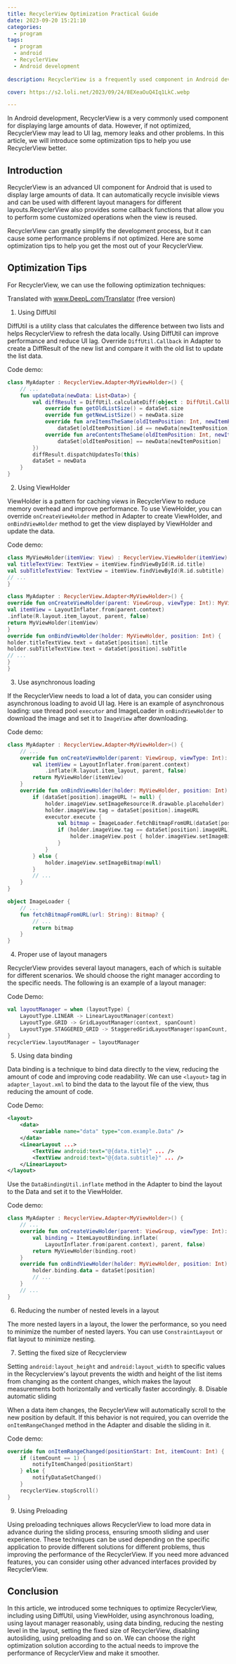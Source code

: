 ```yaml
---
title: RecyclerView Optimization Practical Guide
date: 2023-09-20 15:21:10
categories:
  - program
tags:
  - program
  - android
  - RecyclerView
  - Android development
  
description: RecyclerView is a frequently used component in Android development, which can help us display a large amount of data, this article will introduce some optimization tips to help you use RecyclerView better.

cover: https://s2.loli.net/2023/09/24/8EXeaOuQ4Iq1LkC.webp

---
```


In Android development, RecyclerView is a very commonly used component for displaying large amounts of data. However, if not optimized, RecyclerView may lead to UI lag, memory leaks and other problems. In this article, we will introduce some optimization tips to help you use RecyclerView better.

## Introduction

RecyclerView is an advanced UI component for Android that is used to display large amounts of data. It can automatically recycle invisible views and can be used with different layout managers for different layouts.RecyclerView also provides some callback functions that allow you to perform some customized operations when the view is reused.

RecyclerView can greatly simplify the development process, but it can cause some performance problems if not optimized. Here are some optimization tips to help you get the most out of your RecyclerView.

## Optimization Tips

For RecyclerView, we can use the following optimization techniques:

Translated with www.DeepL.com/Translator (free version)

1. Using DiffUtil

DiffUtil is a utility class that calculates the difference between two lists and helps RecyclerView to refresh the data locally. Using DiffUtil can improve performance and reduce UI lag. Override `DiffUtil.Callback` in Adapter to create a DiffResult of the new list and compare it with the old list to update the list data.

Code demo:

```kotlin
class MyAdapter : RecyclerView.Adapter<MyViewHolder>() {
    // ...
    fun updateData(newData: List<Data>) {
        val diffResult = DiffUtil.calculateDiff(object : DiffUtil.Callback() {
            override fun getOldListSize() = dataSet.size
            override fun getNewListSize() = newData.size
            override fun areItemsTheSame(oldItemPosition: Int, newItemPosition: Int) =
                dataSet[oldItemPosition].id == newData[newItemPosition].id
            override fun areContentsTheSame(oldItemPosition: Int, newItemPosition: Int) =
                dataSet[oldItemPosition] == newData[newItemPosition]
        })
        diffResult.dispatchUpdatesTo(this)
        dataSet = newData
    }
}
```
2. Using ViewHolder

ViewHolder is a pattern for caching views in RecyclerView to reduce memory overhead and improve performance. To use ViewHolder, you can override `onCreateViewHolder` method in Adapter to create ViewHolder, and `onBindViewHolder` method to get the view displayed by ViewHolder and update the data.

Code demo:

```kotlin
class MyViewHolder(itemView: View) : RecyclerView.ViewHolder(itemView) {
val titleTextView: TextView = itemView.findViewById(R.id.title)
val subTitleTextView: TextView = itemView.findViewById(R.id.subtitle)
// ...
}

class MyAdapter : RecyclerView.Adapter<MyViewHolder>() {
override fun onCreateViewHolder(parent: ViewGroup, viewType: Int): MyViewHolder {
val itemView = LayoutInflater.from(parent.context)
.inflate(R.layout.item_layout, parent, false)
return MyViewHolder(itemView)
}
override fun onBindViewHolder(holder: MyViewHolder, position: Int) {
holder.titleTextView.text = dataSet[position].title
holder.subTitleTextView.text = dataSet[position].subTitle
// ...
}
}
```
3. Use asynchronous loading

If the RecyclerView needs to load a lot of data, you can consider using asynchronous loading to avoid UI lag. Here is an example of asynchronous loading: use thread pool `executor` and ImageLoader in `onBindViewHolder` to download the image and set it to `ImageView` after downloading.

Code demo:

```kotlin
class MyAdapter : RecyclerView.Adapter<MyViewHolder>() {
    // ...
    override fun onCreateViewHolder(parent: ViewGroup, viewType: Int): MyViewHolder {
        val itemView = LayoutInflater.from(parent.context)
            .inflate(R.layout.item_layout, parent, false)
        return MyViewHolder(itemView)
    }
    override fun onBindViewHolder(holder: MyViewHolder, position: Int) {
        if (dataSet[position].imageURL != null) {
            holder.imageView.setImageResource(R.drawable.placeholder)
            holder.imageView.tag = dataSet[position].imageURL
            executor.execute {
                val bitmap = ImageLoader.fetchBitmapFromURL(dataSet[position].imageURL!!)
                if (holder.imageView.tag == dataSet[position].imageURL) {
                    holder.imageView.post { holder.imageView.setImageBitmap(bitmap) }
                }
            }
        } else {
            holder.imageView.setImageBitmap(null)
        }
        // ...
    }
}

object ImageLoader {
    // ...
    fun fetchBitmapFromURL(url: String): Bitmap? {
        // ...
        return bitmap
    }
}
```
4. Proper use of layout managers

RecyclerView provides several layout managers, each of which is suitable for different scenarios. We should choose the right manager according to the specific needs. The following is an example of a layout manager:

Code Demo:

```kotlin
val layoutManager = when (layoutType) {
    LayoutType.LINEAR -> LinearLayoutManager(context)
    LayoutType.GRID -> GridLayoutManager(context, spanCount)
    LayoutType.STAGGERED_GRID -> StaggeredGridLayoutManager(spanCount, orientation)
}
recyclerView.layoutManager = layoutManager
```

5. Using data binding

Data binding is a technique to bind data directly to the view, reducing the amount of code and improving code readability. We can use `<layout>` tag in `adapter_layout.xml` to bind the data to the layout file of the view, thus reducing the amount of code.

Code Demo:
  
```xml
<layout>
    <data>
        <variable name="data" type="com.example.Data" />
    </data>
    <LinearLayout ...>
        <TextView android:text="@{data.title}" ... />
        <TextView android:text="@{data.subtitle}" ... />
    </LinearLayout>
</layout>
```

Use the `DataBindingUtil.inflate` method in the Adapter to bind the layout to the Data and set it to the ViewHolder.

Code demo:
  
```kotlin
class MyAdapter : RecyclerView.Adapter<MyViewHolder>() {
    // ...
    override fun onCreateViewHolder(parent: ViewGroup, viewType: Int): MyViewHolder {
        val binding = ItemLayoutBinding.inflate(
            LayoutInflater.from(parent.context), parent, false)
        return MyViewHolder(binding.root)
    }
    override fun onBindViewHolder(holder: MyViewHolder, position: Int) {
        holder.binding.data = dataSet[position]
        // ...
    }
    // ...
}
```
6. Reducing the number of nested levels in a layout
  
The more nested layers in a layout, the lower the performance, so you need to minimize the number of nested layers. You can use `ConstraintLayout` or flat layout to minimize nesting.
  
7. Setting the fixed size of Recyclerview
  
Setting `android:layout_height` and `android:layout_width` to specific values in the Recyclerview's layout prevents the width and height of the list items from changing as the content changes, which makes the layout measurements both horizontally and vertically faster accordingly.
8. Disable automatic sliding
  
When a data item changes, the RecyclerView will automatically scroll to the new position by default. If this behavior is not required, you can override the `onItemRangeChanged` method in the Adapter and disable the sliding in it.
  
Code demo:
  
```kotlin
override fun onItemRangeChanged(positionStart: Int, itemCount: Int) {
    if (itemCount == 1) {
        notifyItemChanged(positionStart)
    } else {
        notifyDataSetChanged()
    }
    recyclerView.stopScroll()
}
```
9. Using Preloading
  
Using preloading techniques allows RecyclerView to load more data in advance during the sliding process, ensuring smooth sliding and user experience.
These techniques can be used depending on the specific application to provide different solutions for different problems, thus improving the performance of the RecyclerView. If you need more advanced features, you can consider using other advanced interfaces provided by RecyclerView.
  
## Conclusion
  
In this article, we introduced some techniques to optimize RecyclerView, including using DiffUtil, using ViewHolder, using asynchronous loading, using layout manager reasonably, using data binding, reducing the nesting level in the layout, setting the fixed size of RecyclerView, disabling autosliding, using preloading and so on. We can choose the right optimization solution according to the actual needs to improve the performance of RecyclerView and make it smoother.


